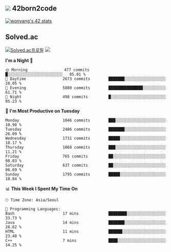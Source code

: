 
## <img src="https://img.shields.io/badge/-000000?style=flat&logo=42&logoColor=white"> 42born2code
<!--[![wonyang's 42 stats](https://badge42.vercel.app/api/v2/cl5nhe5b6007809kydha7ht42/stats?cursusId=21&coalitionId=88)](https://profile.intra.42.fr/users/wonyang)-->

[![wonyang's 42 stats](https://badge.mediaplus.ma/starryblue/wonyang?1337Badge=off&UM6P=off)](https://github.com/oakoudad/badge42)

## Solved.ac
[![Solved.ac프로필](http://mazassumnida.wtf/api/v2/generate_badge?boj=bennyws)](https://solved.ac/bennyws)
<a href="https://solved.ac/bennyws"><img src="http://mazandi.herokuapp.com/api?handle=bennyws&theme=cold"/></a>

<!--START_SECTION:waka-->
**I'm a Night 🦉** 

```text
🌞 Morning                477 commits         █░░░░░░░░░░░░░░░░░░░░░░░░   05.01 % 
🌆 Daytime                2673 commits        ███████░░░░░░░░░░░░░░░░░░   28.05 % 
🌃 Evening                5880 commits        ███████████████░░░░░░░░░░   61.71 % 
🌙 Night                  498 commits         █░░░░░░░░░░░░░░░░░░░░░░░░   05.23 % 
```
📅 **I'm Most Productive on Tuesday** 

```text
Monday                   1046 commits        ███░░░░░░░░░░░░░░░░░░░░░░   10.98 % 
Tuesday                  2486 commits        ███████░░░░░░░░░░░░░░░░░░   26.09 % 
Wednesday                1731 commits        █████░░░░░░░░░░░░░░░░░░░░   18.17 % 
Thursday                 1068 commits        ███░░░░░░░░░░░░░░░░░░░░░░   11.21 % 
Friday                   765 commits         ██░░░░░░░░░░░░░░░░░░░░░░░   08.03 % 
Saturday                 637 commits         ██░░░░░░░░░░░░░░░░░░░░░░░   06.69 % 
Sunday                   1795 commits        █████░░░░░░░░░░░░░░░░░░░░   18.84 % 
```


📊 **This Week I Spent My Time On** 

```text
🕑︎ Time Zone: Asia/Seoul

💬 Programming Languages: 
Bash                     17 mins             ████████░░░░░░░░░░░░░░░░░   33.73 % 
Java                     14 mins             ███████░░░░░░░░░░░░░░░░░░   28.62 % 
HTML                     11 mins             ██████░░░░░░░░░░░░░░░░░░░   23.40 % 
C++                      7 mins              ████░░░░░░░░░░░░░░░░░░░░░   14.25 % 
```


<!--END_SECTION:waka-->

